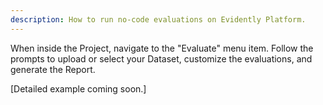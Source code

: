 ```yaml
---
description: How to run no-code evaluations on Evidently Platform.
---   
```


When inside the Project, navigate to the "Evaluate" menu item. Follow the prompts to upload or select your Dataset, customize the evaluations, and generate the Report.

[Detailed example coming soon.]
